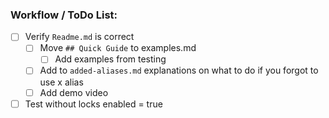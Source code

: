 ### Workflow / ToDo List:
- [ ] Verify `Readme.md` is correct
    - [ ] Move `## Quick Guide` to examples.md
        - [ ] Add examples from testing
    - [ ] Add to `added-aliases.md` explanations on what to do if you forgot to use x alias
    - [ ] Add demo video

- [ ] Test without locks enabled = true